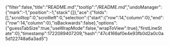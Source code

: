 {"filter":false,"title":"README.md","tooltip":"/README.md","undoManager":{"mark":-1,"position":-1,"stack":[]},"ace":{"folds":[],"scrolltop":0,"scrollleft":0,"selection":{"start":{"row":14,"column":0},"end":{"row":14,"column":0},"isBackwards":false},"options":{"guessTabSize":true,"useWrapMode":false,"wrapToView":true},"firstLineState":0},"timestamp":1722089407209,"hash":"47c4166af0e4e93fb0d2a0c0a5d122748a6a3ad5"}